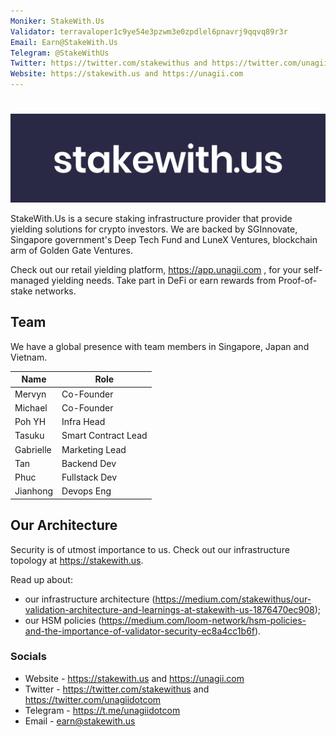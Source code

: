 ```yaml
---
Moniker: StakeWith.Us
Validator: terravaloper1c9ye54e3pzwm3e0zpdlel6pnavrj9qqvq89r3r
Email: Earn@StakeWith.Us
Telegram: @StakeWithUs
Twitter: https://twitter.com/stakewithus and https://twitter.com/unagiidotcom
Website: https://stakewith.us and https://unagii.com
---
```


#
![StakeWithUs](stakewith.us_darkoncolour.png)

StakeWith.Us is a secure staking infrastructure provider that provide yielding solutions for crypto investors. We are backed by SGInnovate, Singapore government's Deep Tech Fund and LuneX Ventures, blockchain arm of Golden Gate Ventures.

Check out our retail yielding platform, https://app.unagii.com , for your self-managed yielding needs. Take part in DeFi or earn rewards from Proof-of-stake networks.

## Team

We have a global presence with team members in Singapore, Japan and Vietnam.

| Name      | Role                |
| --------- | ------------------- |
| Mervyn    | Co-Founder          |
| Michael   | Co-Founder          |
| Poh YH    | Infra Head          |
| Tasuku    | Smart Contract Lead |
| Gabrielle | Marketing Lead      |
| Tan       | Backend Dev         |
| Phuc      | Fullstack Dev       |
| Jianhong  | Devops Eng          |

## Our Architecture

Security is of utmost importance to us. Check out our infrastructure topology at https://stakewith.us. 

Read up about:
- our infrastructure architecture (https://medium.com/stakewithus/our-validation-architecture-and-learnings-at-stakewith-us-1876470ec908);
- our HSM policies (https://medium.com/loom-network/hsm-policies-and-the-importance-of-validator-security-ec8a4cc1b6f).

### Socials

- Website - https://stakewith.us and https://unagii.com
- Twitter - https://twitter.com/stakewithus and https://twitter.com/unagiidotcom
- Telegram - https://t.me/unagiidotcom
- Email - earn@stakewith.us
